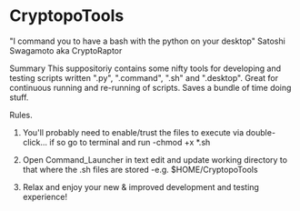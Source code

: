 # CryptopoTools

"I command you to have a bash with the python on your desktop"
Satoshi Swagamoto aka CryptoRaptor

Summary
This suppositoriy contains some nifty tools for developing and testing scripts written ".py", ".command", ".sh" and ".desktop". Great for continuous running and re-running of scripts. Saves a bundle of time doing stuff.



Rules.

1. You'll probably need to enable/trust the files to execute via double-click... if so go to terminal and run
-chmod +x *.sh

2. Open Command_Launcher in text edit and update working directory to that where the .sh files are stored
-e.g. $HOME/CryptopoTools

3. Relax and enjoy your new & improved development and testing experience!

